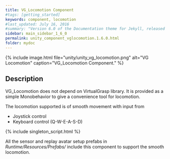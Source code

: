 ```yaml
---
title: VG_Locomotion Component
#tags: [getting_started]
keywords: component, locomotion
#last_updated: July 16, 2016
#summary: "Version 6.0 of the Documentation theme for Jekyll, released July 4, 2016, implements relative links so you can view the files offline or on any server without configuring urls and baseurls. Additionally, you can store pages in subdirectories. Templates for alerts and images are available."
sidebar: main_sidebar_1_6_0
permalink: unity_component_vglocomotion.1.6.0.html
folder: mydoc
---
```


{% include image.html file="unity/unity_vg_locomotion.png" alt="VG Locomotion" caption="VG_Locomotion Component." %}

## Description

VG_Locomotion does not depend on VirtualGrasp library. It is provided as a simple Monobehavior to give a convenience tool for locomotion. 

The locomotion supported is of smooth movement with input from 

* Joystick control
* Keyboard control (Q-W-E-A-S-D)

{% include singleton_script.html %}

All the sensor and replay avatar setup prefabs in  _Runtime/Resources/Prefabs/_ include this component to support the smooth locomotion. 
